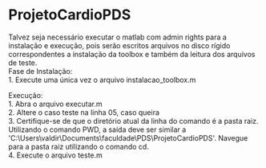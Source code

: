 ﻿# ProjetoCardioPDS
Talvez seja necessário executar o matlab com admin rights para a instalação e execução, pois serão escritos arquivos no disco rígido correspondentes a instalação da toolbox e também da leitura dos arquivos de teste.  
  Fase de Instalação:  
    1. Execute uma única vez o arquivo instalacao_toolbox.m

	
	
  Execução:  
    1. Abra o arquivo executar.m  
    2. Altere o caso teste na linha 05, caso queira  
    3. Certifique-se de que o diretório atual da linha do comando é a pasta raiz. Utilizando o comando PWD, a saída deve ser similar a 'C:\Users\valdir\Documents\faculdade\PDS\ProjetoCardioPDS'. Navegue para a pasta raiz utilizando o comando cd.  
    4. Execute o arquivo teste.m  
